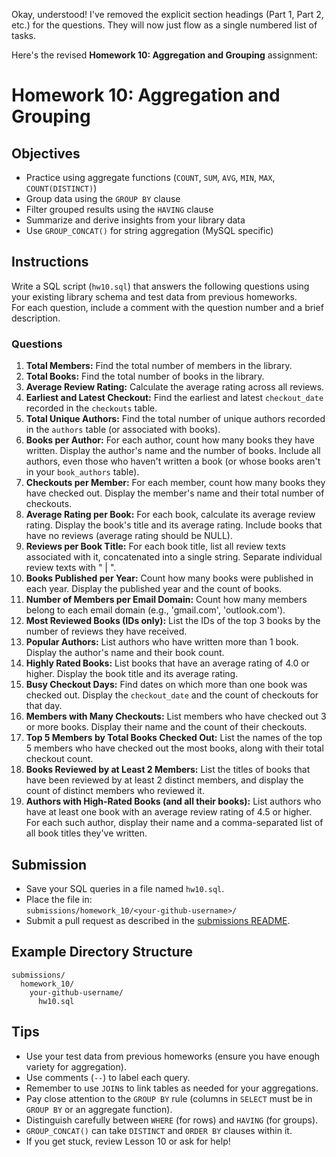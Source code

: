 Okay, understood! I've removed the explicit section headings (Part 1, Part 2, etc.) for the questions. They will now just flow as a single numbered list of tasks.

Here's the revised **Homework 10: Aggregation and Grouping** assignment:

# Homework 10: Aggregation and Grouping

## Objectives

- Practice using aggregate functions (`COUNT`, `SUM`, `AVG`, `MIN`, `MAX`, `COUNT(DISTINCT)`)
- Group data using the `GROUP BY` clause
- Filter grouped results using the `HAVING` clause
- Summarize and derive insights from your library data
- Use `GROUP_CONCAT()` for string aggregation (MySQL specific)

## Instructions

Write a SQL script (`hw10.sql`) that answers the following questions using your existing library schema and test data from previous homeworks.  
For each question, include a comment with the question number and a brief description.

### Questions

1.  **Total Members:** Find the total number of members in the library.
2.  **Total Books:** Find the total number of books in the library.
3.  **Average Review Rating:** Calculate the average rating across all reviews.
4.  **Earliest and Latest Checkout:** Find the earliest and latest `checkout_date` recorded in the `checkouts` table.
5.  **Total Unique Authors:** Find the total number of unique authors recorded in the `authors` table (or associated with books).
6.  **Books per Author:** For each author, count how many books they have written. Display the author's name and the number of books. Include all authors, even those who haven't written a book (or whose books aren't in your `book_authors` table).
7.  **Checkouts per Member:** For each member, count how many books they have checked out. Display the member's name and their total number of checkouts.
8.  **Average Rating per Book:** For each book, calculate its average review rating. Display the book's title and its average rating. Include books that have no reviews (average rating should be NULL).
9.  **Reviews per Book Title:** For each book title, list all review texts associated with it, concatenated into a single string. Separate individual review texts with " | ".
10. **Books Published per Year:** Count how many books were published in each year. Display the published year and the count of books.
11. **Number of Members per Email Domain:** Count how many members belong to each email domain (e.g., 'gmail.com', 'outlook.com').
12. **Most Reviewed Books (IDs only):** List the IDs of the top 3 books by the number of reviews they have received.
13. **Popular Authors:** List authors who have written more than 1 book. Display the author's name and their book count.
14. **Highly Rated Books:** List books that have an average rating of 4.0 or higher. Display the book title and its average rating.
15. **Busy Checkout Days:** Find dates on which more than one book was checked out. Display the `checkout_date` and the count of checkouts for that day.
16. **Members with Many Checkouts:** List members who have checked out 3 or more books. Display their name and the count of their checkouts.
17. **Top 5 Members by Total Books Checked Out:** List the names of the top 5 members who have checked out the most books, along with their total checkout count.
18. **Books Reviewed by at Least 2 Members:** List the titles of books that have been reviewed by at least 2 distinct members, and display the count of distinct members who reviewed it.
19. **Authors with High-Rated Books (and all their books):** List authors who have at least one book with an average review rating of 4.5 or higher. For each such author, display their name and a comma-separated list of all book titles they've written.

## Submission

- Save your SQL queries in a file named `hw10.sql`.
- Place the file in:  
  `submissions/homework_10/<your-github-username>/`
- Submit a pull request as described in the [submissions README](../submissions/README.md).

## Example Directory Structure

```
submissions/
  homework_10/
    your-github-username/
      hw10.sql
```

## Tips

- Use your test data from previous homeworks (ensure you have enough variety for aggregation).
- Use comments (`--`) to label each query.
- Remember to use `JOIN`s to link tables as needed for your aggregations.
- Pay close attention to the `GROUP BY` rule (columns in `SELECT` must be in `GROUP BY` or an aggregate function).
- Distinguish carefully between `WHERE` (for rows) and `HAVING` (for groups).
- `GROUP_CONCAT()` can take `DISTINCT` and `ORDER BY` clauses within it.
- If you get stuck, review Lesson 10 or ask for help!

